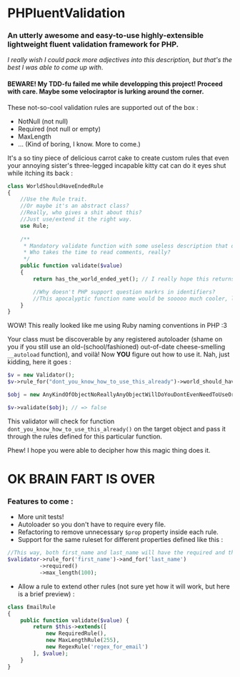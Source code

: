 PHPluentValidation
===================

### An utterly awesome and easy-to-use highly-extensible lightweight fluent validation framework for PHP.
*I really wish I could pack more adjectives into this description, but that's the best I was able to come up with*.

#### BEWARE! My TDD-fu failed me while developping this project! Proceed with care. Maybe some velociraptor is lurking around the corner.

These not-so-cool validation rules are supported out of the box :

 - NotNull (not null)
 - Required (not null or empty)
 - MaxLength 
 - ... (Kind of boring, I know. More to come.)

It's a so tiny piece of delicious carrot cake to create custom rules that even your annoying sister's three-legged incapable kitty cat can do it eyes shut while itching its back :

```php
class WorldShouldHaveEndedRule
{
	//Use the Rule trait. 
	//Or maybe it's an abstract class? 
	//Really, who gives a shit about this? 
	//Just use/extend it the right way. 
	use Rule; 
	
	/**
	 * Mandatory validate function with some useless description that don't mean anything.
	 * Who takes the time to read comments, really?
	 */
	public function validate($value)
	{
		return has_the_world_ended_yet(); // I really hope this returns true some day.

		//Why doesn't PHP support question markrs in identifiers?
		//This apocalyptic function name would be sooooo much cooler, like it's asking a question LOL!
	}
}
```

WOW! This really looked like me using Ruby naming conventions in PHP :3

Your class must be discoverable by any registered autoloader (shame on you if you still use an old-(school/fashioned) out-of-date cheese-smelling `__autoload` function), and voilà! Now **YOU** figure out how to use it. Nah, just kidding, here it goes :

```php
$v = new Validator();
$v->rule_for("dont_you_know_how_to_use_this_already")->world_should_have_ended();

$obj = new AnyKindOfObjectNoReallyAnyObjectWillDoYouDontEvenNeedToUseOrSubclassAnything();

$v->validate($obj); // => false
```

This validator will check for function `dont_you_know_how_to_use_this_already()` on the target object and pass it through the rules defined for this particular function.

Phew! I hope you were able to decipher how this magic thing does it.

# OK BRAIN FART IS OVER

### Features to come :

 - More unit tests!
 - Autoloader so you don't have to require every file.
 - Refactoring to remove unnecessary `$prop` property inside each rule.
 - Support for the same ruleset for different properties defined like this :

```php
//This way, both first_name and last_name will have the required and the max_length rules
$validator->rule_for('first_name')->and_for('last_name')
          ->required()
          ->max_length(100);
```

 - Allow a rule to extend other rules (not sure yet how it will work, but here is a brief preview) :

```php
class EmailRule
{
	public function validate($value) {
		return $this->extends([
			new RequiredRule(),
			new MaxLengthRule(255),
			new RegexRule('regex_for_email')
		], $value);
	}
}
```